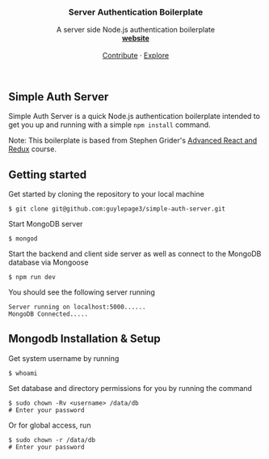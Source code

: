<p align="center">

  <h3 align="center">Server Authentication Boilerplate</h3>

  <p align="center">
    A server side Node.js authentication boilerplate
    <br>
    <a href="/"><strong>website</strong></a>
    <br>
    <br>
    <a href="/">Contribute</a>
    &middot;
    <a href="/">Explore</a>
  </p>
</p>

<br>

## Simple Auth Server

Simple Auth Server is a quick Node.js authentication boilerplate intended to get you up and running with a simple `npm install` command.

Note: This boilerplate is based from Stephen Grider's [Advanced React and Redux](https://www.udemy.com/react-redux-tutorial/learn/v4/overview) course.

## Getting started

Get started by cloning the repository to your local machine

```
$ git clone git@github.com:guylepage3/simple-auth-server.git
```

Start MongoDB server

```
$ mongod
```

Start the backend and client side server as well as connect to the MongoDB database via Mongoose

```
$ npm run dev
```

You should see the following server running

```
Server running on localhost:5000......
MongoDB Connected.....
```


## Mongodb Installation & Setup

Get system username by running

```
$ whoami
```

Set database and directory permissions for you by running the command

```
$ sudo chown -Rv <username> /data/db
# Enter your password
```

Or for global access, run

```
$ sudo chown -r /data/db
# Enter your password
```
